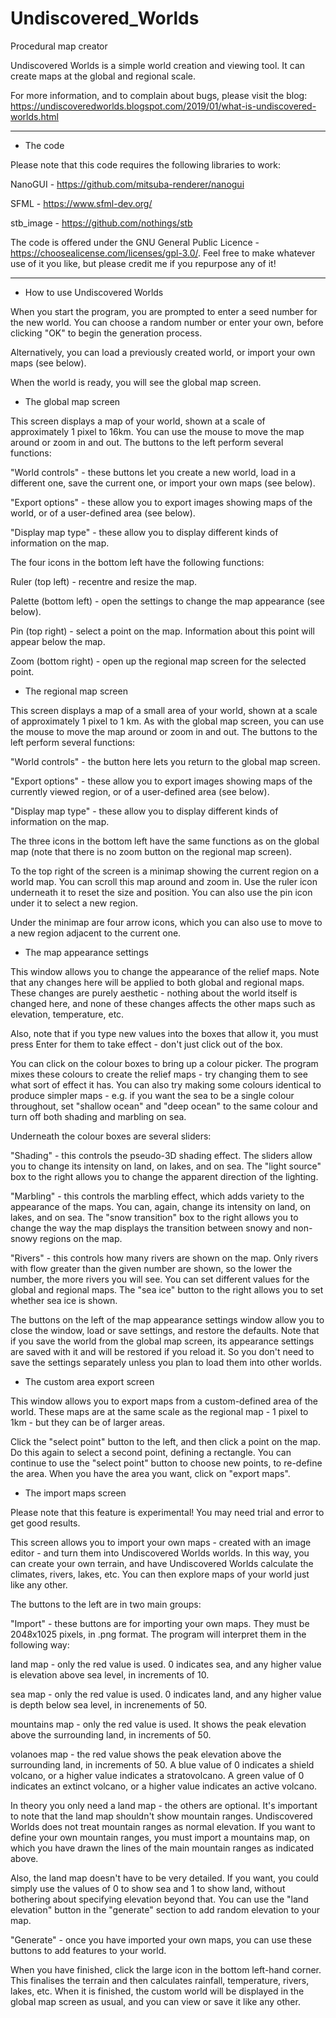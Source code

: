 # Undiscovered_Worlds
Procedural map creator

Undiscovered Worlds is a simple world creation and viewing tool. It can create maps at the global and regional scale.

For more information, and to complain about bugs, please visit the blog: https://undiscoveredworlds.blogspot.com/2019/01/what-is-undiscovered-worlds.html

----

* The code

Please note that this code requires the following libraries to work:

NanoGUI - https://github.com/mitsuba-renderer/nanogui

SFML - https://www.sfml-dev.org/

stb_image - https://github.com/nothings/stb

The code is offered under the GNU General Public Licence - https://choosealicense.com/licenses/gpl-3.0/. Feel free to make whatever use of it you like, but please credit me if you repurpose any of it!

----

* How to use Undiscovered Worlds

When you start the program, you are prompted to enter a seed number for the new world. You can choose a random number or enter your own, before clicking "OK" to begin the generation process.

Alternatively, you can load a previously created world, or import your own maps (see below).

When the world is ready, you will see the global map screen.

* The global map screen

This screen displays a map of your world, shown at a scale of approximately 1 pixel to 16km. You can use the mouse to move the map around or zoom in and out. The buttons to the left perform several functions:

"World controls" - these buttons let you create a new world, load in a different one, save the current one, or import your own maps (see below).

"Export options" - these allow you to export images showing maps of the world, or of a user-defined area (see below).

"Display map type" - these allow you to display different kinds of information on the map.

The four icons in the bottom left have the following functions:

Ruler (top left) - recentre and resize the map.

Palette (bottom left) - open the settings to change the map appearance (see below).

Pin (top right) - select a point on the map. Information about this point will appear below the map.

Zoom (bottom right) - open up the regional map screen for the selected point.

* The regional map screen

This screen displays a map of a small area of your world, shown at a scale of approximately 1 pixel to 1 km. As with the global map screen, you can use the mouse to move the map around or zoom in and out. The buttons to the left perform several functions:

"World controls" - the button here lets you return to the global map screen.

"Export options" - these allow you to export images showing maps of the currently viewed region, or of a user-defined area (see below).

"Display map type" - these allow you to display different kinds of information on the map.

The three icons in the bottom left have the same functions as on the global map (note that there is no zoom button on the regional map screen).

To the top right of the screen is a minimap showing the current region on a world map. You can scroll this map around and zoom in. Use the ruler icon underneath it to reset the size and position. You can also use the pin icon under it to select a new region.

Under the minimap are four arrow icons, which you can also use to move to a new region adjacent to the current one.

* The map appearance settings

This window allows you to change the appearance of the relief maps. Note that any changes here will be applied to both global and regional maps. These changes are purely aesthetic - nothing about the world itself is changed here, and none of these changes affects the other maps such as elevation, temperature, etc.

Also, note that if you type new values into the boxes that allow it, you must press Enter for them to take effect - don't just click out of the box.

You can click on the colour boxes to bring up a colour picker. The program mixes these colours to create the relief maps - try changing them to see what sort of effect it has. You can also try making some colours identical to produce simpler maps - e.g. if you want the sea to be a single colour throughout, set "shallow ocean" and "deep ocean" to the same colour and turn off both shading and marbling on sea.

Underneath the colour boxes are several sliders:

"Shading" - this controls the pseudo-3D shading effect. The sliders allow you to change its intensity on land, on lakes, and on sea. The "light source" box to the right allows you to change the apparent direction of the lighting.

"Marbling" - this controls the marbling effect, which adds variety to the appearance of the maps. You can, again, change its intensity on land, on lakes, and on sea. The "snow transition" box to the right allows you to change the way the map displays the transition between snowy and non-snowy regions on the map.

"Rivers" - this controls how many rivers are shown on the map. Only rivers with flow greater than the given number are shown, so the lower the number, the more rivers you will see. You can set different values for the global and regional maps. The "sea ice" button to the right allows you to set whether sea ice is shown.

The buttons on the left of the map appearance settings window allow you to close the window, load or save settings, and restore the defaults. Note that if you save the world from the global map screen, its appearance settings are saved with it and will be restored if you reload it. So you don't need to save the settings separately unless you plan to load them into other worlds.

* The custom area export screen

This window allows you to export maps from a custom-defined area of the world. These maps are at the same scale as the regional map - 1 pixel to 1km - but they can be of larger areas.

Click the "select point" button to the left, and then click a point on the map. Do this again to select a second point, defining a rectangle. You can continue to use the "select point" button to choose new points, to re-define the area. When you have the area you want, click on "export maps".

* The import maps screen

Please note that this feature is experimental! You may need trial and error to get good results.

This screen allows you to import your own maps - created with an image editor - and turn them into Undiscovered Worlds worlds. In this way, you can create your own terrain, and have Undiscovered Worlds calculate the climates, rivers, lakes, etc. You can then explore maps of your world just like any other.

The buttons to the left are in two main groups:

"Import" - these buttons are for importing your own maps. They must be 2048x1025 pixels, in .png format. The program will interpret them in the following way:

land map - only the red value is used. 0 indicates sea, and any higher value is elevation above sea level, in increments of 10.

sea map - only the red value is used. 0 indicates land, and any higher value is depth below sea level, in increnements of 50.

mountains map - only the red value is used. It shows the peak elevation above the surrounding land, in increments of 50.

volanoes map - the red value shows the peak elevation above the surrounding land, in increments of 50. A blue value of 0 indicates a shield volcano, or a higher value indicates a stratovolcano. A green value of 0 indicates an extinct volcano, or a higher value indicates an active volcano.

In theory you only need a land map - the others are optional. It's important to note that the land map shouldn't show mountain ranges. Undiscovered Worlds does not treat mountain ranges as normal elevation. If you want to define your own mountain ranges, you must import a mountains map, on which you have drawn the lines of the main mountain ranges as indicated above.

Also, the land map doesn't have to be very detailed. If you want, you could simply use the values of 0 to show sea and 1 to show land, without bothering about specifying elevation beyond that. You can use the "land elevation" button in the "generate" section to add random elevation to your map.

"Generate" - once you have imported your own maps, you can use these buttons to add features to your world.

When you have finished, click the large icon in the bottom left-hand corner. This finalises the terrain and then calculates rainfall, temperature, rivers, lakes, etc. When it is finished, the custom world will be displayed in the global map screen as usual, and you can view or save it like any other.
